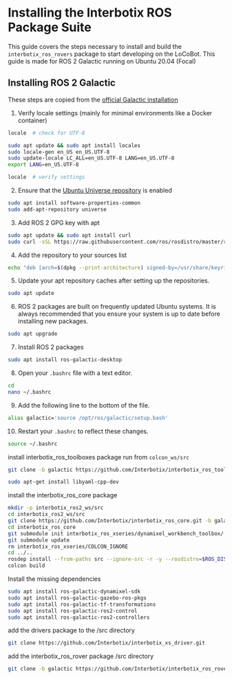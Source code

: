 # Installing the Interbotix ROS Package Suite
This guide covers the steps necessary to install and build the `interbotix_ros_rovers` package to start developing on the LoCoBot. This guide is made for ROS 2 Galactic running on Ubuntu 20.04 (Focal)

## Installing ROS 2 Galactic
These steps are copied from the [official Galactic installation](https://docs.ros.org/en/galactic/Installation/Ubuntu-Install-Debians.html)

1. Verify locale settings (mainly for minimal environments like a Docker container)
```bash
locale  # check for UTF-8

sudo apt update && sudo apt install locales
sudo locale-gen en_US en_US.UTF-8
sudo update-locale LC_ALL=en_US.UTF-8 LANG=en_US.UTF-8
export LANG=en_US.UTF-8

locale  # verify settings
```
2. Ensure that the [Ubuntu Universe repository](https://help.ubuntu.com/community/Repositories/Ubuntu) is enabled
```bash
sudo apt install software-properties-common
sudo add-apt-repository universe
```
3. Add ROS 2 GPG key with apt
```bash
sudo apt update && sudo apt install curl
sudo curl -sSL https://raw.githubusercontent.com/ros/rosdistro/master/ros.key -o /usr/share/keyrings/ros-archive-keyring.gpg
```
4. Add the repository to your sources list
```bash
echo "deb [arch=$(dpkg --print-architecture) signed-by=/usr/share/keyrings/ros-archive-keyring.gpg] http://packages.ros.org/ros2/ubuntu $(. /etc/os-release && echo $UBUNTU_CODENAME) main" | sudo tee /etc/apt/sources.list.d/ros2.list > /dev/null
```
5. Update your apt repository caches after setting up the repositories.
```bash
sudo apt update
```
6. ROS 2 packages are built on frequently updated Ubuntu systems. It is always recommended that you ensure your system is up to date before installing new packages.
```bash
sudo apt upgrade
```
7. Install ROS 2 packages
```bash
sudo apt install ros-galactic-desktop
```
8. Open your `.bashrc` file with a text editor.
```bash
cd
nano ~/.bashrc
```
9. Add the following line to the bottom of the file.
```bash
alias galactic='source /opt/ros/galactic/setup.bash'
```
10. Restart your `.bashrc` to reflect these changes.
```bash
source ~/.bashrc
```



install interbotix_ros_toolboxes package
run from `colcon_ws/src`
```bash
git clone -b galactic https://github.com/Interbotix/interbotix_ros_toolboxes.git
```
```bash
sudo apt-get install libyaml-cpp-dev
```

install the interbotix_ros_core package
```bash
mkdir -p interbotix_ros2_ws/src
cd interbotix_ros2_ws/src
git clone https://github.com/Interbotix/interbotix_ros_core.git -b galactic
cd interbotix_ros_core
git submodule init interbotix_ros_xseries/dynamixel_workbench_toolbox/
git submodule update
rm interbotix_ros_xseries/COLCON_IGNORE
cd ../..
rosdep install --from-paths src --ignore-src -r -y --rosdistro=$ROS_DISTRO
colcon build
```

Install the missing dependencies

```bash
sudo apt install ros-galactic-dynamixel-sdk
sudo apt install ros-galactic-gazebo-ros-pkgs
sudo apt install ros-galactic-tf-transformations
sudo apt install ros-galactic-ros2-control
sudo apt install ros-galactic-ros2-controllers
```

add the drivers package to the /src directory
```bash
git clone https://github.com/Interbotix/interbotix_xs_driver.git
```

add the interbotix_ros_rover package /src directory
```bash
git clone -b galactic https://github.com/Interbotix/interbotix_ros_rovers.git
```

